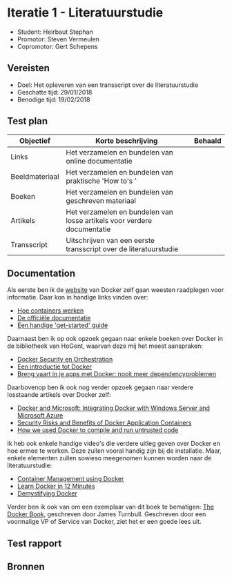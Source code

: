 # Iteratie 1 - Literatuurstudie

- Student: Heirbaut Stephan
- Promotor: Steven Vermeulen
- Copromotor: Gert Schepens

## Vereisten

- Doel: Het opleveren van een transscript over de literatuurstudie
- Geschatte tijd: 29/01/2018
- Benodige tijd: 19/02/2018

## Test plan

|Objectief|Korte beschrijving|Behaald|
|---------|------------------|-------|
|Links|Het verzamelen en bundelen van online documentatie||
|Beeldmateriaal|Het verzamelen en bundelen van praktische 'How to's '||
|Boeken|Het verzamelen en bundelen van geschreven materiaal||
|Artikels|Het verzamelen en bundelen van losse artikels voor verdere documentatie||
|Transscript|Uitschrijven van een eerste transscript over de literatuurstudie ||

## Documentation

Als eerste ben ik de [website](https://www.docker.com/) van Docker zelf gaan weesten raadplegen voor informatie. Daar kon in handige links vinden over:

   - [Hoe containers werken](https://www.docker.com/what-container)
   - [De officiële documentatie](https://docs.docker.com/)
   - [Een handige 'get-started' guide](https://docs.docker.com/get-started/)
    
Daarnaast ben ik op ook opzoek gegaan naar enkele boeken over Docker in de bibliotheek van HoGent, waarvan deze mij het meest aanspraken:

   - [Docker Security en Orchestration](https://catalogus.hogent.be/catalog/hog01:000709443)
   - [Een introductie tot Docker](https://catalogus.hogent.be/catalog/hog01:000709478)
   - [Breng vaart in je apps met Docker: nooit meer dependencyproblemen](https://catalogus.hogent.be/catalog/hog01:000701856)

Daarbovenop ben ik ook nog verder opzoek gegaan naar verdere losstaande artikels over Docker zelf:

   - [Docker and Microsoft: Integrating Docker with Windows Server and Microsoft Azure](https://weblogs.asp.net/scottgu/docker-and-microsoft-integrating-docker-with-windows-server-and-microsoft-azure)
   - [Security Risks and Benefits of Docker Application Containers](https://zeltser.com/security-risks-and-benefits-of-docker-application/)
   - [How we used Docker to compile and run untrusted code](https://blog.remoteinterview.io/how-we-used-docker-to-compile-and-run-untrusted-code-2fafbffe2ad5)

Ik heb ook enkele handige video's die verdere uitleg geven over Docker en hoe ermee te werken. Deze zullen vooral handig zijn bij de installatie. Maar, enkele elementen zullen sowieso meegenomen kunnen worden naar de literatuurstudie:

   - [Container Management using Docker](https://www.pluralsight.com/paths/docker)
   - [Learn Docker in 12 Minutes](https://www.youtube.com/watch?v=YFl2mCHdv24)
   - [Demystifying Docker](https://www.youtube.com/watch?v=pGYAg7TMmp0)

Verder ben ik ook van om een exemplaar van dit boek te bematigen: [The Docker Book](https://www.dockerbook.com/), geschreven door James Turnbull. Geschreven door een voormalige VP of Service van Docker, ziet het er een goede lees uit.

## Test rapport



## Bronnen
